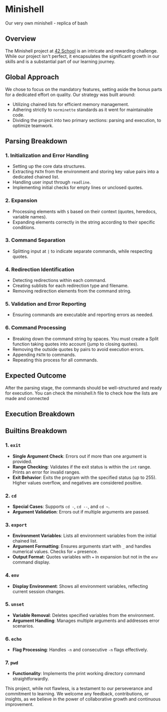 # Minishell
Our very own minishell - replica of bash

## Overview

The Minishell project at [42 School](https://www.42.fr/) is an intricate and rewarding challenge. While our project isn't perfect, it encapsulates the significant growth in our skills and is a substantial part of our learning journey.

## Global Approach

We chose to focus on the mandatory features, setting aside the bonus parts for a dedicated effort on quality. Our strategy was built around:
- Utilizing chained lists for efficient memory management.
- Adhering strictly to `norminette` standards as it went for maintainable code.
- Dividing the project into two primary sections: parsing and execution, to optimize teamwork.

## Parsing Breakdown

### 1. Initialization and Error Handling
- Setting up the core data structures.
- Extracting `PATH` from the environment and storing key value pairs into a dedicated chained list.
- Handling user input through `readline`.
- Implementing initial checks for empty lines or unclosed quotes.

### 2. Expansion
- Processing elements with `$` based on their context (quotes, heredocs, variable names).
- Expanding elements correctly in the string according to their specific conditions.

### 3. Command Separation
- Splitting input at `|` to indicate separate commands, while respecting quotes.
  
### 4. Redirection Identification
- Detecting redirections within each command.
- Creating sublists for each redirection type and filename.
- Removing redirection elements from the command string.

### 5. Validation and Error Reporting
- Ensuring commands are executable and reporting errors as needed.

### 6. Command Processing
- Breaking down the command string by spaces. You must create a Split function taking quotes into account (jump to closing quotes).
- Removing the outside quotes by pairs to avoid execution errors.
- Appending `PATH` to commands.
- Repeating this process for all commands.

## Expected Outcome
After the parsing stage, the commands should be well-structured and ready for execution. You can check the minishell.h file to check how the lists are made and connected
  
## Execution Breakdown


## Builtins Breakdown

### 1. `exit`
- **Single Argument Check**: Errors out if more than one argument is provided.
- **Range Checking**: Validates if the exit status is within the `int` range. Prints an error for invalid ranges.
- **Exit Behavior**: Exits the program with the specified status (up to 255). Higher values overflow, and negatives are considered positive.

### 2. `cd`
- **Special Cases**: Supports `cd -`, `cd --`, and `cd ~`.
- **Argument Validation**: Errors out if multiple arguments are passed.

### 3. `export`
- **Environment Variables**: Lists all environment variables from the initial chained list.
- **Argument Formatting**: Ensures arguments start with `_` and handles numerical values. Checks for `=` presence.
- **Output Format**: Quotes variables with `=` in expansion but not in the `env` command display.

### 4. `env`
- **Display Environment**: Shows all environment variables, reflecting current session changes.

### 5. `unset`
- **Variable Removal**: Deletes specified variables from the environment.
- **Argument Handling**: Manages multiple arguments and addresses error scenarios.

### 6. `echo`
- **Flag Processing**: Handles `-n` and consecutive `-n` flags effectively.

### 7. `pwd`
- **Functionality**: Implements the print working directory command straightforwardly.


This project, while not flawless, is a testament to our perseverance and commitment to learning. We welcome any feedback, contributions, or insights, as we believe in the power of collaborative growth and continuous improvement.


